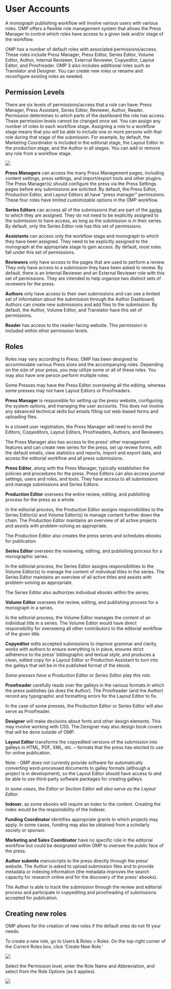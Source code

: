 # User Accounts

A monograph publishing workflow will involve various users with various roles. OMP offers a flexible role management system that allows the Press Manager to control which roles have access to a given task and/or stage of the workflow.

OMP has a number of default roles with associated permissions/access. These roles include Press Manager, Press Editor, Series Editor, Volume Editor, Author, Internal Reviewer, External Reviewer, Copyeditor, Layout Editor, and Proofreader. OMP 3 also includes additional roles such as Translator and Designer. You can create new roles or rename and reconfigure existing roles as needed.

## Permission Levels

There are six levels of permissions/access that a role can have: Press Manager, Press Assistant, Series Editor, Reviewer, Author, Reader. Permission determines to which parts of the dashboard the role has access. These permission levels cannot be changed once set. You can assign any number of roles to each workflow stage. Assigning a role to a workflow stage means that you will be able to include one or more persons with that role during that stage of the submission. For example, by default, the Marketing Coordinator is included in the editorial stage, the Layout Editor in the production stage, and the Author in all stages. You can add or remove any role from a workflow stage.

![](./assets/learning_omp-user_accounts.png)

__Press Managers__ can access the many Press Management pages, including content settings, press settings, and import/export tools and other plugins. The Press Manager(s) should configure the press via the Press Settings pages before any submissions are solicited. By default, the Press Editor, Production Editor, and Layout Editors all have "press manager" permissions. These four roles have limited customizable options in the OMP workflow.

__Series Editors__ can access all of the submissions that are part of the [series](./press-setup.md#series) to which they are assigned. They do not need to be explicitly assigned to the submission to have access, as long as the submission is in their series. By default, only the Series Editor role has this set of permissions.

__Assistants__ can access only the workflow stage and monograph to which they have been assigned. They need to be explicitly assigned to the monograph at the appropriate stage to gain access. By default, most roles fall under this set of permissions.

__Reviewers__ only have access to the pages that are used to perform a review. They only have access to a submission they have been asked to review. By default, there is an Internal Reviewer and an External Reviewer role with this set of permissions. They are intended to help organize two distinct sets of reviewers for the press.

__Authors__ only have access to their own submissions and can see a limited set of information about the submission through the Author Dashboard. Authors can create new submissions and add files to the submission. By default, the Author, Volume Editor, and Translator have this set of permissions.

__Reader__ has access to the reader-facing website. This permission is included within other permission levels.

## Roles

Roles may vary according to Press; OMP has been designed to accommodate various Press sizes and the accompanying roles. Depending on the size of your press, you may utilize some or all of these roles. You may also have one person perform multiple roles.

Some Presses may have the Press Editor overseeing all the editing, whereas some presses may not have Layout Editors or Proofreaders.

__Press Manager__ is responsible for setting up the press website, configuring the system options, and managing the user accounts. This does not involve any advanced technical skills but entails filling out web-based forms and uploading files.

In a closed user registration, the Press Manager will need to enroll the Editors, Copyeditors, Layout Editors, Proofreaders, Authors, and Reviewers.

The Press Manager also has access to the press’ other management features and can create new series for the press, set up review forms, edit the default emails, view statistics and reports, import and export data, and access the editorial workflow and all press submissions.

__Press Editor__, along with the Press Manager, typically establishes the policies and procedures for the press. Press Editors can also access journal settings, users and roles, and tools. They have access to all submissions and manage submissions and Series Editors.

__Production Editor__ oversees the entire review, editing, and publishing process for the press as a whole.

In the editorial process, the Production Editor assigns responsibilities to the Series Editor(s) and Volume Editor(s) to manage content further down the chain. The Production Editor maintains an overview of all active projects and assists with problem-solving as appropriate.

The Production Editor also creates the press series and schedules ebooks for publication.

__Series Editor__ oversees the reviewing, editing, and publishing process for a monographic series.

In the editorial process, the Series Editor assigns responsibilities to the Volume Editor(s) to manage the content of individual titles in the series. The Series Editor maintains an overview of all active titles and assists with problem-solving as appropriate.

The Series Editor also authorizes individual ebooks within the series.

__Volume Editor__ oversees the review, editing, and publishing process for a monograph in a series.

In the editorial process, the Volume Editor manages the content of an individual title in a series. The Volume Editor would have direct responsibility for overseeing all other contributors to the editorial workflow of the given title.

__Copyeditor__ edits accepted submissions to improve grammar and clarity, works with authors to ensure everything is in place, ensures strict adherence to the press' bibliographic and textual style, and produces a clean, edited copy for a Layout Editor or Production Assistant to turn into the galleys that will be in the published format of the ebook.

*Some presses have a Production Editor or Series Editor play this role*.

__Proofreader__ carefully reads over the galleys in the various formats in which the press publishes (as does the Author). The Proofreader (and the Author) record any typographic and formatting errors for the Layout Editor to fix.

In the case of some presses, the Production Editor or Series Editor will also serve as Proofreader.

__Designer__ will make decisions about fonts and other design elements. This may involve working with CSS. The Designer may also design book covers that will be done outside of OMP.

__Layout Editor__ transforms the copyedited versions of the submission into galleys in HTML, PDF, XML, etc. – formats that the press has elected to use for online publication.

Note - OMP does not currently provide software for automatically converting word-processed documents to galley formats (although a project is in development), so the Layout Editor should have access to and be able to use third-party software packages for creating galleys.

_In some cases, the Editor or Section Editor will also serve as the Layout Editor_.

__Indexer__, as some ebooks will require an index to the content. Creating the index would be the responsibility of the Indexer.

__Funding Coordinator__ identifies appropriate grants to which projects may apply. In some cases, funding may also be obtained from a scholarly society or sponsor.

__Marketing and Sales Coordinator__ have no specific role in the editorial workflow but could be designated within OMP to oversee the public face of the press.

__Author submits__ manuscripts to the press directly through the press' website. The Author is asked to upload submission files and to provide metadata or indexing information (the metadata improves the search capacity for research online and for the discovery of the press' ebooks).

The Author is able to track the submission through the review and editorial process and participate in copyediting and proofreading of submissions accepted for publication.

## Creating new roles

OMP allows for the creation of new roles if the default ones do not fit your needs. 

To create a new role, go to Users & Roles > Roles. On the top-right corner of the Current Roles box, click ‘Create New Role.'

![](./assets/learning_omp-user_accounts_2.png)

Select the Permission level, enter the Role Name and Abbreviation, and select from the Role Options (as it applies).

![](./assets/learning_omp-user-accounts_3.png)

